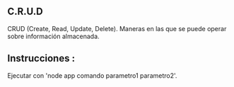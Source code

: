 
## C.R.U.D

CRUD (Create, Read, Update, Delete). Maneras en las que se puede operar sobre información almacenada.

## Instrucciones : 

Ejecutar con 'node app comando parametro1 parametro2'.
